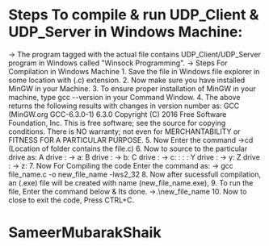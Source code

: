 # Steps To compile & run UDP_Client & UDP_Server in Windows Machine:

-> The program tagged with the actual file contains UDP_Client/UDP_Server program in Windows called "Winsock Programming". 
-> Steps For Compilation in Windows Machine
     1. Save the file in Windows file explorer in some location with (.c) extension.
     2. Now make sure you have installed MinGW in your Machine.
     3. To ensure proper installation of MinGW in your machine, type gcc --version in your Command Window.
     4. The above returns the following results with changes in version number as:
       GCC (MinGW.org GCC-6.3.0-1) 6.3.0
       Copyright (C) 2016 Free Software Foundation, Inc.
       This is free software; see the source for copying conditions.  There is NO
       warranty; not even for MERCHANTABILITY or FITNESS FOR A PARTICULAR PURPOSE.
     5. Now Enter the command ->cd (Location of folder contains the file.c)
     6. Now to source to the particular drive as:
         A drive : -> a:
         B drive : -> b:
         C drive : -> c:
                :
                : 
                :
         Y drive : -> y:
         Z drive : -> z:
      7. Now For Compiling the code Enter the command as:
          -> gcc file_name.c -o new_file_name -lws2_32
      8. Now after sucessfull  compilation, an (.exe) file will be created with name (new_file_name.exe),
      9. To run the file, Enter the command below & Its done. 
          ->.\new_file_name
     10. Now to close to exit the code, Press CTRL+C.
  
  # SameerMubarakShaik
